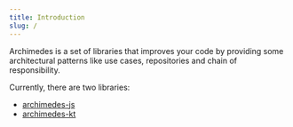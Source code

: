 ```yaml
---
title: Introduction
slug: /
---
```


Archimedes is a set of libraries that improves your code by providing some architectural patterns like use cases, repositories and chain of responsibility.

Currently, there are two libraries:

- [archimedes-js](/docs/js/introduction.md)
- [archimedes-kt](/docs/kt/introduction.md)

